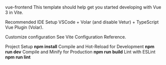 vue-frontend
This template should help get you started developing with Vue 3 in Vite.

Recommended IDE Setup
VSCode + Volar (and disable Vetur) + TypeScript Vue Plugin (Volar).

Customize configuration
See Vite Configuration Reference.

Project Setup
**npm install**
Compile and Hot-Reload for Development
**npm run dev**
Compile and Minify for Production
**npm run build**
Lint with ESLint
**npm run lint**
